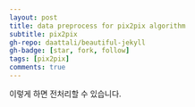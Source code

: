```yaml
---
layout: post
title: data preprocess for pix2pix algorithm
subtitle: pix2pix 
gh-repo: daattali/beautiful-jekyll
gh-badge: [star, fork, follow]
tags: [pix2pix]
comments: true
---
```


이렇게 하면 전처리할 수 있습니다.
<script src="https://gist.github.com/Chatti5115/aa0e338641faa53e17a397b9bdaa6b22.js"></script>
